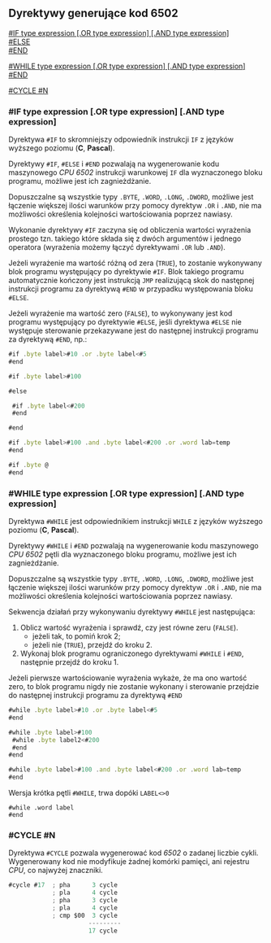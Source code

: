 ## Dyrektywy generujące kod 6502

 [#IF type expression [.OR type expression] [.AND type expression]](#d_if)<br>
 [#ELSE](#d_if)<br>
 [#END](#d_if)<br>

 [#WHILE type expression [.OR type expression] [.AND type expression]](#d_while)<br>
 [#END](#d_while)<br>

 [#CYCLE #N](#d_cycle)

<a name="d_if"></a>
### #IF type expression [.OR type expression] [.AND type expression]

Dyrektywa `#IF` to skromniejszy odpowiednik instrukcji `IF` z języków wyższego poziomu (**C**, **Pascal**).

Dyrektywy `#IF`, `#ELSE` i `#END` pozwalają na wygenerowanie kodu maszynowego *CPU 6502* instrukcji warunkowej `IF` dla wyznaczonego bloku programu, możliwe jest ich zagnieżdżanie.

Dopuszczalne są wszystkie typy `.BYTE`, `.WORD`, `.LONG`, `.DWORD`, możliwe jest łączenie większej ilości warunków przy pomocy dyrektyw `.OR` i `.AND`, nie ma możliwości określenia kolejności wartościowania poprzez nawiasy.

Wykonanie dyrektywy `#IF` zaczyna się od obliczenia wartości wyrażenia prostego tzn. takiego które składa się z dwóch argumentów i jednego operatora (wyrażenia możemy łączyć dyrektywami `.OR` lub `.AND`).

Jeżeli wyrażenie ma wartość różną od zera (`TRUE`), to zostanie wykonywany blok programu występujący po dyrektywie `#IF`. Blok takiego programu automatycznie kończony jest instrukcją `JMP` realizującą skok do następnej instrukcji programu za dyrektywą `#END` w przypadku występowania bloku `#ELSE`.

Jeżeli wyrażenie ma wartość zero (`FALSE`), to wykonywany jest kod programu występujący po dyrektywie `#ELSE`, jeśli dyrektywa `#ELSE` nie występuje sterowanie przekazywane jest do następnej instrukcji programu za dyrektywą `#END`, np.:

```JavaScript
#if .byte label>#10 .or .byte label<#5
#end

#if .byte label>#100

#else

 #if .byte label<#200
 #end

#end

#if .byte label>#100 .and .byte label<#200 .or .word lab=temp
#end

#if .byte @
#end
```

<a name="d_while"></a>
### #WHILE type expression [.OR type expression] [.AND type expression]

Dyrektywa `#WHILE` jest odpowiednikiem instrukcji `WHILE` z języków wyższego poziomu (**C**, **Pascal**).

Dyrektywy `#WHILE` i `#END` pozwalają na wygenerowanie kodu maszynowego *CPU 6502* pętli dla wyznaczonego bloku programu, możliwe jest ich zagnieżdżanie.

Dopuszczalne są wszystkie typy `.BYTE`, `.WORD`, `.LONG`, `.DWORD`, możliwe jest łączenie większej ilości warunków przy pomocy dyrektyw `.OR` i `.AND`, nie ma możliwości określenia kolejności wartościowania poprzez nawiasy.

Sekwencja działań przy wykonywaniu dyrektywy `#WHILE` jest następująca:

1. Oblicz wartość wyrażenia i sprawdź, czy jest równe zeru (`FALSE`).
	- jeżeli tak, to pomiń krok 2;
	- jeżeli nie (`TRUE`), przejdź do kroku 2.
2. Wykonaj blok programu ograniczonego dyrektywami `#WHILE` i `#END`, następnie przejdź do kroku 1.

Jeżeli pierwsze wartościowanie wyrażenia wykaże, że ma ono wartość zero, to blok programu nigdy nie zostanie wykonany i sterowanie przejdzie do następnej instrukcji programu za dyrektywą `#END`

```JavaScript
#while .byte label>#10 .or .byte label<#5
#end

#while .byte label>#100
 #while .byte label2<#200
 #end
#end

#while .byte label>#100 .and .byte label<#200 .or .word lab=temp
#end
```

Wersja krótka pętli `#WHILE`, trwa dopóki `LABEL<>0`

```
#while .word label
#end
```

<a name="d_cycle"></a>
### #CYCLE #N

Dyrektywa `#CYCLE` pozwala wygenerować kod *6502* o zadanej liczbie cykli. Wygenerowany kod nie modyfikuje żadnej komórki pamięci, ani rejestru *CPU*, co najwyżej znaczniki.

```JavaScript
#cycle #17  ; pha      3 cycle
            ; pla      4 cycle
            ; pha      3 cycle
            ; pla      4 cycle
            ; cmp $00  3 cycle
                      ---------
                      17 cycle
```
